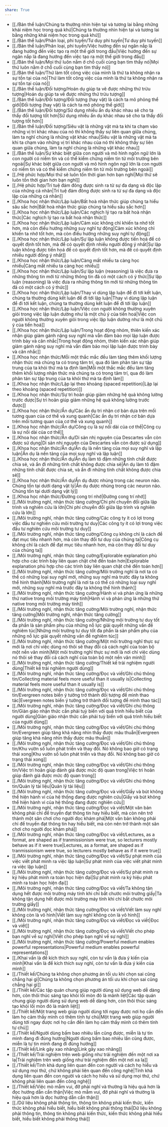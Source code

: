 ```yaml
---  
share: True  
---  
```

- [[./Bản thể luận/Chúng ta thường nhìn hiện tại và tương lai bằng những khái niệm học trong quá khứ|Chúng ta thường nhìn hiện tại và tương lai bằng những khái niệm học trong quá khứ]]  
- [[./Bản thể luận/Phân loại, phi tuyến/Tư duy phi tuyến|Tư duy phi tuyến]]  
- [[./Bản thể luận/Phân loại, phi tuyến/Việc hướng đến sự ngăn nắp là đang hướng đến việc tạo ra một thế giới trong đầu|Việc hướng đến sự ngăn nắp là đang hướng đến việc tạo ra một thế giới trong đầu]]  
- [[./Bản thể luận/Mọi thứ luôn nằm ở chỗ cuối cùng bạn tìm thấy nó|Mọi thứ luôn nằm ở chỗ cuối cùng bạn tìm thấy nó]]  
- [[./Bản thể luận/Thứ làm tốt công việc của mình là thứ ta không nhận ra sự tồn tại của nó|Thứ làm tốt công việc của mình là thứ ta không nhận ra sự tồn tại của nó]]  
- [[./Bản thể luận/Đối tượng/Hoán dụ giúp ta vẽ được những thứ trừu tượng|Hoán dụ giúp ta vẽ được những thứ trừu tượng]]  
- [[./Bản thể luận/Đối tượng/Đối tượng (hay vật) là cách ta mô phỏng thể giới|Đối tượng (hay vật) là cách ta mô phỏng thể giới]]  
- [[./Bản thể luận/Đối tượng/Sử dụng nhiều ẩn dụ khác nhau sẽ cho ta thấy đối tượng tốt hơn|Sử dụng nhiều ẩn dụ khác nhau sẽ cho ta thấy đối tượng tốt hơn]]  
- [[./Bản thể luận/Đối tượng/Siêu vật là những vật mà ta khi ta chạm vào những vị trí khác nhau của nó thì không thấy sự liên quan giữa chúng, làm ta nghĩ chúng là những vật khác nhau|Siêu vật là những vật mà ta khi ta chạm vào những vị trí khác nhau của nó thì không thấy sự liên quan giữa chúng, làm ta nghĩ chúng là những vật khác nhau]]  
- [[./Bản thể luận/Sự khác biệt giữa con người và mô hình ngôn ngữ lớn là con người có niềm tin và có thể kiểm chứng niềm tin từ môi trường bên ngoài|Sự khác biệt giữa con người và mô hình ngôn ngữ lớn là con người có niềm tin và có thể kiểm chứng niềm tin từ môi trường bên ngoài]]  
- [[./Hệ phức hợp/Mọi thứ sẽ luôn tốn thời gian hơn bạn nghĩ|Mọi thứ sẽ luôn tốn thời gian hơn bạn nghĩ]]  
- [[./Hệ phức hợp/Trí tuệ đám đông được sinh ra từ sự đa dạng và độc lập của những cá nhân|Trí tuệ đám đông được sinh ra từ sự đa dạng và độc lập của những cá nhân]]  
- [[./Khoa học nhận thức/Lập luận/Bất hoà nhận thức giúp chúng ta hiểu sâu sắc hơn|Bất hoà nhận thức giúp chúng ta hiểu sâu sắc hơn]]  
- [[./Khoa học nhận thức/Lập luận/Các nghịch lý tạo ra bất hoà nhận thức|Các nghịch lý tạo ra bất hoà nhận thức]]  
- [[./Khoa học nhận thức/Lập luận/Cảm xúc không chỉ khiến ta nhớ tốt hơn, mà còn điều hướng những suy nghĩ tự động|Cảm xúc không chỉ khiến ta nhớ tốt hơn, mà còn điều hướng những suy nghĩ tự động]]  
- [[./Khoa học nhận thức/Lập luận/Sự lập luận không được tiến hoá để có quyết định tốt hơn, mà để có quyết định nhiều người đồng ý nhất|Sự lập luận không được tiến hoá để có quyết định tốt hơn, mà để có quyết định nhiều người đồng ý nhất]]  
- [[./Khoa học nhận thức/Lập luận/Càng mất nhiều ta càng học nhiều|Càng mất nhiều ta càng học nhiều]]  
- [[./Khoa học nhận thức/Lập luận/Sự lập luận (reasoning) là việc đưa ra những thông tin mới từ những thông tin đã có một cách có ý thức|Sự lập luận (reasoning) là việc đưa ra những thông tin mới từ những thông tin đã có một cách có ý thức]]  
- [[./Khoa học nhận thức/Lập luận/Thay vì dùng lập luận để đi tới kết luận, chúng ta thường dùng kết luận để đi tới lập luận|Thay vì dùng lập luận để đi tới kết luận, chúng ta thường dùng kết luận để đi tới lập luận]]  
- [[./Khoa học nhận thức/Lập luận/Việc con người không thường xuyên giỏi trong việc lập luận dường như là một chủ ý của tiến hoá|Việc con người không thường xuyên giỏi trong việc lập luận dường như là một chủ ý của tiến hoá]]  
- [[./Khoa học nhận thức/Lập luận/Trong hoạt động nhóm, thiên kiến xác nhận giúp giảm gánh nặng suy nghĩ mà vẫn đảm bảo mọi lập luận được trình bày và cân nhắc|Trong hoạt động nhóm, thiên kiến xác nhận giúp giảm gánh nặng suy nghĩ mà vẫn đảm bảo mọi lập luận được trình bày và cân nhắc]]  
- [[./Khoa học nhận thức/Mỗi một thắc mắc đều làm tăng thêm khối lượng nhận thức mà chúng ta có trong tâm trí, qua đó làm phân tán sự tập trung của ta khỏi thứ mà ta định làm|Mỗi một thắc mắc đều làm tăng thêm khối lượng nhận thức mà chúng ta có trong tâm trí, qua đó làm phân tán sự tập trung của ta khỏi thứ mà ta định làm]]  
- [[./Khoa học nhận thức/Lặp lại theo khoảng (spaced repetition)|Lặp lại theo khoảng (spaced repetition)]]  
- [[./Khoa học nhận thức/Sự trì hoãn giúp giảm những hệ quả không lường trước được|Sự trì hoãn giúp giảm những hệ quả không lường trước được]]  
- [[./Khoa học nhận thức/Ẩn dụ/Các ẩn dụ tri nhận cơ bản dựa trên mối tương quan của cơ thể và xung quanh|Các ẩn dụ tri nhận cơ bản dựa trên mối tương quan của cơ thể và xung quanh]]  
- [[./Khoa học nhận thức/Ẩn dụ/Công cụ là sự nối dài của cơ thể|Công cụ là sự nối dài của cơ thể]]  
- [[./Khoa học nhận thức/Ẩn dụ/Di sản nhị nguyên của Descartes vẫn còn được sử dụng|Di sản nhị nguyên của Descartes vẫn còn được sử dụng]]  
- [[./Khoa học nhận thức/Ẩn dụ/Ẩn dụ là nền tảng của mọi suy nghĩ và lập luận|Ẩn dụ là nền tảng của mọi suy nghĩ và lập luận]]  
- [[./Khoa học nhận thức/Ẩn dụ/Ẩn dụ làm tô đậm những tính chất được chia sẻ, và ẩn đi những tính chất không được chia sẻ|Ẩn dụ làm tô đậm những tính chất được chia sẻ, và ẩn đi những tính chất không được chia sẻ]]  
- [[./Khoa học nhận thức/Ẩn dụ/Ẩn dụ được nhúng trong các neuron não. Chúng tồn tại dưới dạng vật lý|Ẩn dụ được nhúng trong các neuron não. Chúng tồn tại dưới dạng vật lý]]  
- [[./Khoa học nhận thức/Đường cong trí nhớ|Đường cong trí nhớ]]  
- [[./Môi trường nghĩ, nhận thức tăng cường/Chi phí chuyển đổi giữa lập trình và nghiên cứu là lớn|Chi phí chuyển đổi giữa lập trình và nghiên cứu là lớn]]  
- [[./Môi trường nghĩ, nhận thức tăng cường/Các công ty ít có lợi trong việc đầu tư nghiên cứu môi trường tư duy|Các công ty ít có lợi trong việc đầu tư nghiên cứu môi trường tư duy]]  
- [[./Môi trường nghĩ, nhận thức tăng cường/Công cụ không chỉ là cách để đạt mục tiêu nhanh hơn, mà còn thay đổi tư duy của chúng ta|Công cụ không chỉ là cách để đạt mục tiêu nhanh hơn, mà còn thay đổi tư duy của chúng ta]]  
- [[./Môi trường nghĩ, nhận thức tăng cường/Explorable explanation phù hợp cho các trình bày liên quan chặt chẽ đến toán hơn|Explorable explanation phù hợp cho các trình bày liên quan chặt chẽ đến toán hơn]]  
- [[./Môi trường nghĩ, nhận thức tăng cường/Môi trường nghĩ là nơi ta có thể có những loại suy nghĩ mới, những suy nghĩ mà trước đây ta không thể hình thành|Môi trường nghĩ là nơi ta có thể có những loại suy nghĩ mới, những suy nghĩ mà trước đây ta không thể hình thành]]  
- [[./Môi trường nghĩ, nhận thức tăng cường/Hành vi và phản ứng là những thứ native trong môi trường máy tính|Hành vi và phản ứng là những thứ native trong môi trường máy tính]]  
- [[./Môi trường nghĩ, nhận thức tăng cường/Môi trường nghĩ, nhận thức tăng cường|Môi trường nghĩ, nhận thức tăng cường]]  
- [[./Môi trường nghĩ, nhận thức tăng cường/Những môi trường tư duy tốt đa phần là sản phẩm phụ của những nỗ lực giải quyết những vấn đề nghiêm túc|Những môi trường tư duy tốt đa phần là sản phẩm phụ của những nỗ lực giải quyết những vấn đề nghiêm túc]]  
- [[./Môi trường nghĩ, nhận thức tăng cường/Một môi trường nghĩ thực sự mới là nơi chỉ việc dùng nó thôi sẽ thay đổi cả cách nghĩ của toàn bộ một nền văn minh|Một môi trường nghĩ thực sự mới là nơi chỉ việc dùng nó thôi sẽ thay đổi cả cách nghĩ của toàn bộ một nền văn minh]]  
- [[./Môi trường nghĩ, nhận thức tăng cường/Thiết kế trải nghiệm người dùng|Thiết kế trải nghiệm người dùng]]  
- [[./Môi trường nghĩ, nhận thức tăng cường/Đọc và viết/Ghi chú thông tin/Collecting material feels more useful than it usually is|Collecting material feels more useful than it usually is]]  
- [[./Môi trường nghĩ, nhận thức tăng cường/Đọc và viết/Ghi chú thông tin/Evergreen notes biến ý tưởng trở thành đối tượng để mình thao tác|Evergreen notes biến ý tưởng trở thành đối tượng để mình thao tác]]  
- [[./Môi trường nghĩ, nhận thức tăng cường/Đọc và viết/Ghi chú thông tin/Giàn giáo nhận thức cần phải tuỳ biến với quá trình hiểu biết của người dùng|Giàn giáo nhận thức cần phải tuỳ biến với quá trình hiểu biết của người dùng]]  
- [[./Môi trường nghĩ, nhận thức tăng cường/Đọc và viết/Ghi chú thông tin/Evergreen giúp tăng khả năng nhìn thấy được mâu thuẫn|Evergreen giúp tăng khả năng nhìn thấy được mâu thuẫn]]  
- [[./Môi trường nghĩ, nhận thức tăng cường/Đọc và viết/Ghi chú thông tin/Khu vườn số luôn phát triển và thay đổi. Nó không bao giờ có trạng thái xong|Khu vườn số luôn phát triển và thay đổi. Nó không bao giờ có trạng thái xong]]  
- [[./Môi trường nghĩ, nhận thức tăng cường/Đọc và viết/Ghi chú thông tin/Việc trì hoãn giúp đánh giá được mức độ quan trong|Việc trì hoãn giúp đánh giá được mức độ quan trong]]  
- [[./Môi trường nghĩ, nhận thức tăng cường/Đọc và viết/Ghi chú thông tin/Quản lý tài liệu|Quản lý tài liệu]]  
- [[./Môi trường nghĩ, nhận thức tăng cường/Đọc và viết/Giấy và bút không thể hiện hành vi của hệ thống đang được nghiên cứu|Giấy và bút không thể hiện hành vi của hệ thống đang được nghiên cứu]]  
- [[./Môi trường nghĩ, nhận thức tăng cường/Đọc và viết/Một văn bản không phải chỉ để truyền đạt thông tin hay hiểu biết, mà còn nên trở thành một sân chơi cho người đọc khám phá|Một văn bản không phải chỉ để truyền đạt thông tin hay hiểu biết, mà còn nên trở thành một sân chơi cho người đọc khám phá]]  
- [[./Môi trường nghĩ, nhận thức tăng cường/Đọc và viết/Lectures, as a format, are shaped as if tranmissionism were true, so lecturers mostly behave as if it were true|Lectures, as a format, are shaped as if tranmissionism were true, so lecturers mostly behave as if it were true]]  
- [[./Môi trường nghĩ, nhận thức tăng cường/Đọc và viết/Sự phát minh của việc viết phát minh ra việc lập luận|Sự phát minh của việc viết phát minh ra việc lập luận]]  
- [[./Môi trường nghĩ, nhận thức tăng cường/Đọc và viết/Sự phát minh ra ký hiệu phát minh ra toán học hiện đại|Sự phát minh ra ký hiệu phát minh ra toán học hiện đại]]  
- [[./Môi trường nghĩ, nhận thức tăng cường/Đọc và viết/Ta không tận dụng hết được môi trường máy tính khi chỉ bắt chước môi trường giấy|Ta không tận dụng hết được môi trường máy tính khi chỉ bắt chước môi trường giấy]]  
- [[./Môi trường nghĩ, nhận thức tăng cường/Đọc và viết/Viết làm suy nghĩ không còn là vô hình|Viết làm suy nghĩ không còn là vô hình]]  
- [[./Môi trường nghĩ, nhận thức tăng cường/Đọc và viết/Đọc và viết|Đọc và viết]]  
- [[./Môi trường nghĩ, nhận thức tăng cường/Đọc và viết/Viết cho phép bạn nghĩ về sự nghĩ|Viết cho phép bạn nghĩ về sự nghĩ]]  
- [[./Môi trường nghĩ, nhận thức tăng cường/Powerful medium enables powerful representations|Powerful medium enables powerful representations]]  
- [[./Khai vấn là để kích thích suy nghĩ, còn tư vấn là đưa ý kiến của mình|Khai vấn là để kích thích suy nghĩ, còn tư vấn là đưa ý kiến của mình]]  
- [[./Thiết kế/Chúng ta không chọn phương án tối ưu khi chọn sai cũng chẳng hại gì|Chúng ta không chọn phương án tối ưu khi chọn sai cũng chẳng hại gì]]  
- [[./Thiết kế/Các tập quán chung giúp người dùng sử dụng web dễ dàng hơn, còn thôi thúc sáng tạo khỏi lối mòn đó là mãnh liệt|Các tập quán chung giúp người dùng sử dụng web dễ dàng hơn, còn thôi thúc sáng tạo khỏi lối mòn đó là mãnh liệt]]  
- [[./Thiết kế/Một trang web giúp người dùng tới ngay được nơi họ cần đến làm họ cảm thấy mình có thêm tính tự chủ|Một trang web giúp người dùng tới ngay được nơi họ cần đến làm họ cảm thấy mình có thêm tính tự chủ]]  
- [[./Thiết kế/Người dùng bấm bao nhiêu lần cũng được, miễn là tự tin mình đang đi đúng hướng|Người dùng bấm bao nhiêu lần cũng được, miễn là tự tin mình đang đi đúng hướng]]  
- [[./Thiết kế/Link gây xao nhãng|Link gây xao nhãng]]  
- [[./Thiết kế/Trải nghiệm trên web giống như trải nghiệm đến một nơi xa lạ|Trải nghiệm trên web giống như trải nghiệm đến một nơi xa lạ]]  
- [[./Thiết kế/Tính khả dụng liên quan đến con người và cách họ hiểu và sử dụng mọi thứ, chứ không phải liên quan đến công nghệ|Tính khả dụng liên quan đến con người và cách họ hiểu và sử dụng mọi thứ, chứ không phải liên quan đến công nghệ]]  
- [[./Thiết kế/Việc mò mẫm vui, đỡ phải nghĩ và thường là hiệu quả hơn là đọc hướng dẫn cẩn thận|Việc mò mẫm vui, đỡ phải nghĩ và thường là hiệu quả hơn là đọc hướng dẫn cẩn thận]]  
- [[./Dữ liệu không phải thông tin, thông tin không phải kiến thức, kiến thức không phải hiểu biết, hiểu biết không phải thông thái|Dữ liệu không phải thông tin, thông tin không phải kiến thức, kiến thức không phải hiểu biết, hiểu biết không phải thông thái]]  
  
